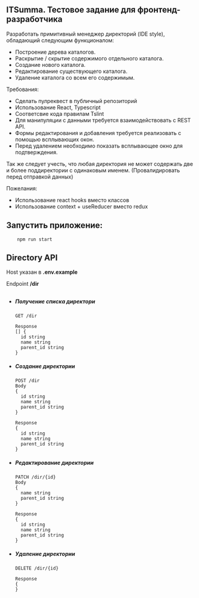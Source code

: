 ## ITSumma. Тестовое задание для фронтенд-разработчика 
Разработать примитивный менеджер директорий (IDE style), обладающий следующим функционалом:
- Построение дерева каталогов.
- Раскрытие / скрытие содержимого отдельного каталога.
- Создание нового каталога.
- Редактирование существующего каталога.
- Удаление каталога со всем его содержимым.

Требования:
- Сделать пулреквест в публичный репозиторий
- Использование React, Typescript
- Соответсвие кода правилам Tslint
- Для манипуляции с данными требуется взаимодействовать с REST API.
- Формы редактирования и добавления требуется реализовать с помощью всплывающих окон.
- Перед удалением необходимо показать всплывающее окно для подтверждения.
>
Так же следует учесть, что любая директория не может содержать две и более поддиректории с одинаковым именем. (Провалидировать перед отправкой данных)

Пожелания:
- Использование react hooks вместо классов
- Использование context + useReducer вместо redux
## Запустить приложение:
```
    npm run start
```

## Directory API

Host указан в **.env.example**
>
Endpoint **/dir**

##
* ##### Получение списка директори
    ```
    GET /dir
    ```
    ```
    Response
    [] {
      id string
      name string
      parent_id string
    }
    ```

* ##### Создание директории 
    ```
    POST /dir
    Body
    {
      id string
      name string
      parent_id string
    }
    ```
  ```
  Response
  {
    id string
    name string
    parent_id string
  }
  ```
* ##### Редактирование директории 
    ```
    PATCH /dir/{id}
    Body
    {
      name string
      parent_id string
    }
    ```
  ```
  Response
  {
    id string
    name string
    parent_id string
  }
  ```
* ##### Удаление директории 
    ```
    DELETE /dir/{id}
    ```
  ```
  Response
  {
  }
  ```
